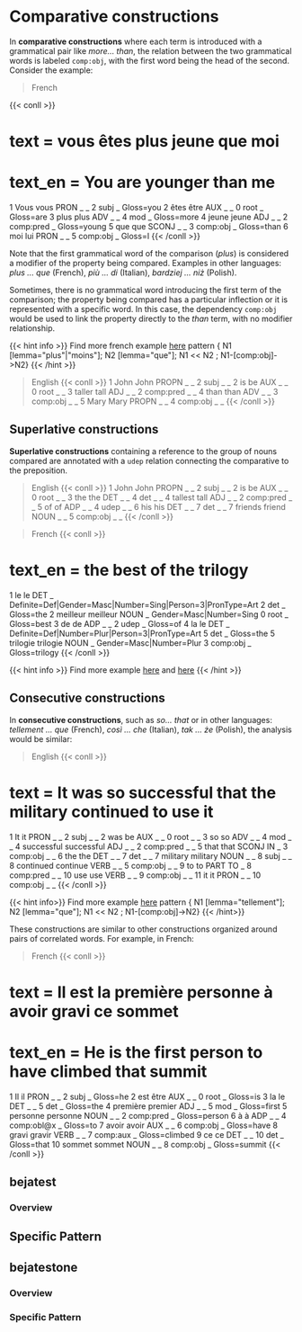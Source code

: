 # Comparative constructions

In **comparative constructions** where each term is introduced with a grammatical pair like *more... than*, the relation between the two grammatical words is labeled `comp:obj`, with the first word being the head of the second. Consider the example:

> French

{{< conll >}}
# text = vous êtes plus jeune que moi
# text_en = You are younger than me
1	Vous	vous	PRON	_	_	2	subj	_	Gloss=you
2	êtes	être	AUX	_	_	0	root	_	Gloss=are
3	plus	plus	ADV	_	_	4	mod	_	Gloss=more
4	jeune	jeune	ADJ	_	_	2	comp:pred	_	Gloss=young
5	que	que	SCONJ	_	_	3	comp:obj	_	Gloss=than
6	moi	lui	PRON	_	_	5	comp:obj	_	Gloss=I
{{< /conll >}}


Note that the first grammatical word of the comparison (*plus*) is considered a modifier of the property being compared. Examples in other languages: *plus ... que* (French), *più ... di* (Italian), *bardziej ... niż* (Polish).

Sometimes, there is no grammatical word introducing the first term of the comparison; the property being compared has a particular inflection or it is represented with a specific word. In this case, the dependency `comp:obj` would be used to link the property directly to the *than* term, with no modifier relationship.

{{< hint info >}}
Find more french example [here](http://universal.grew.fr/?custom=63ff5989189d5)
pattern { N1 [lemma="plus"|"moins"]; N2 [lemma="que"]; N1 << N2 ; N1-[comp:obj]->N2}
{{< /hint >}}

> English
{{< conll >}}
1	John	John	PROPN	_	_	2	subj	_	_
2	is	be	AUX	_	_	0	root	_	_
3	taller	tall	ADJ	_	_	2	comp:pred	_	_
4	than	than	ADV	_	_	3	comp:obj	_	_
5	Mary	Mary	PROPN	_	_	4	comp:obj	_	_
{{< /conll >}}

  
## Superlative constructions

**Superlative constructions** containing a reference to the group of nouns compared are annotated with a `udep` relation connecting the comparative to the preposition.

> English
{{< conll >}}
1	John	John	PROPN	_	_	2	subj	_	_
2	is	be	AUX	_	_	0	root	_	_
3	the	the	DET	_	_	4	det	_	_
4	tallest	tall	ADJ	_	_	2	comp:pred	_	_
5	of	of	ADP	_	_	4	udep	_	_
6	his	his	DET	_	_	7	det	_	_
7	friends	friend	NOUN	_	_	5	comp:obj	_	_
{{< /conll >}}

> French 
{{< conll >}}
# text_en = the best of the trilogy
1	le	le	DET	_	Definite=Def|Gender=Masc|Number=Sing|Person=3|PronType=Art	2	det	_	Gloss=the
2	meilleur	meilleur	NOUN	_	Gender=Masc|Number=Sing	0	root	_	Gloss=best
3	de	de	ADP	_	_	2	udep	_	Gloss=of
4	la	le	DET	_	Definite=Def|Number=Plur|Person=3|PronType=Art	5	det	_	Gloss=the
5	trilogie	trilogie	NOUN	_	Gender=Masc|Number=Plur	3	comp:obj	_	Gloss=trilogy
{{< /conll >}}


{{< hint info >}}
Find more example [here](http://universal.grew.fr/?custom=63ff5abf81e54) and [here]()
{{< /hint >}}
  
  
## Consecutive constructions
In **consecutive constructions**, such as *so... that* or in other languages: *tellement ... que* (French), *così ... che* (Italian), *tak ... że* (Polish), the analysis would be similar:

> English
{{< conll >}}
# text = It was so successful that the military continued to use it
1	It	it	PRON	_	_	2	subj	_	_
2	was	be	AUX	_	_	0	root	_	_
3	so	so	ADV	_	_	4	mod	_	_
4	successful	successful	ADJ	_	_	2	comp:pred	_	_
5	that	that	SCONJ	IN	_	3	comp:obj	_	_
6	the	the	DET	_	_	7	det	_	_
7	military	military	NOUN	_	_	8	subj	_	_
8	continued	continue	VERB	_	_	5	comp:obj	_	_
9	to	to	PART	TO	_	8	comp:pred	_	_
10	use	use	VERB	_	_	9	comp:obj	_	_
11	it	it	PRON	_	_	10	comp:obj	_	_
{{< /conll >}}

  
{{< hint info>}}
Find more example [here](http://universal.grew.fr/?custom=63ff5b51e4921)
pattern { N1 [lemma="tellement"]; N2 [lemma="que"]; N1 << N2 ; N1-[comp:obj]->N2}
{{< /hint>}}

These constructions are similar to other constructions organized around pairs of correlated words. For example, in French:

  
> French
{{< conll >}}
# text = Il est la première personne à avoir gravi ce sommet
# text_en = He is the first person to have climbed that summit
1	Il	il	PRON	_	_	2	subj	_	Gloss=he
2	est	être	AUX	_	_	0	root	_	Gloss=is
3	la	le	DET	_	_	5	det	_	Gloss=the
4	première	premier	ADJ	_	_	5	mod	_	Gloss=first
5	personne	personne	NOUN	_	_	2	comp:pred	_	Gloss=person
6	à	à	ADP	_	_	4	comp:obl@x	_	Gloss=to
7	avoir	avoir	AUX	_	_	6	comp:obj	_	Gloss=have
8	gravi	gravir	VERB	_	_	7	comp:aux	_	Gloss=climbed
9	ce	ce	DET	_	_	10	det	_	Gloss=that
10	sommet	sommet	NOUN	_	_	8	comp:obj	_	Gloss=summit
{{< /conll >}}


## bejatest

### Overview

## Specific Pattern




## bejatestone

### Overview

### Specific Pattern


